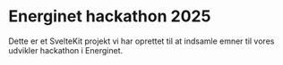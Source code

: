 # Energinet hackathon 2025

Dette er et SvelteKit projekt vi har oprettet til at indsamle emner til vores udvikler hackathon i Energinet.
